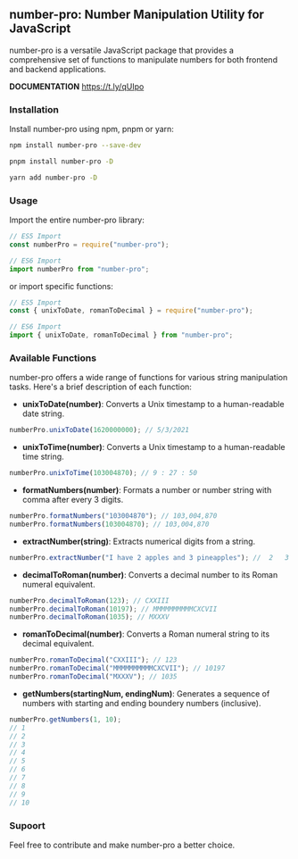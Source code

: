 ## number-pro: Number Manipulation Utility for JavaScript

number-pro is a versatile JavaScript package that provides a comprehensive set of functions to manipulate numbers for both frontend and backend applications.

**DOCUMENTATION** https://t.ly/qUIpo

### Installation

Install number-pro using npm, pnpm or yarn:

```bash
npm install number-pro --save-dev
```

```bash
pnpm install number-pro -D
```

```bash
yarn add number-pro -D
```

### Usage

Import the entire number-pro library:

```javascript
// ES5 Import
const numberPro = require("number-pro");

// ES6 Import
import numberPro from "number-pro";
```

or import specific functions:

```javascript
// ES5 Import
const { unixToDate, romanToDecimal } = require("number-pro");

// ES6 Import
import { unixToDate, romanToDecimal } from "number-pro";
```

### Available Functions

number-pro offers a wide range of functions for various string manipulation tasks. Here's a brief description of each function:

- **unixToDate(number)**: Converts a Unix timestamp to a human-readable date string.

```javascript
numberPro.unixToDate(1620000000); // 5/3/2021
```

- **unixToTime(number)**: Converts a Unix timestamp to a human-readable time string.

```javascript
numberPro.unixToTime(103004870); // 9 : 27 : 50
```

- **formatNumbers(number)**: Formats a number or number string with comma after every 3 digits.

```javascript
numberPro.formatNumbers("103004870"); // 103,004,870
numberPro.formatNumbers(103004870); // 103,004,870
```

- **extractNumber(string)**: Extracts numerical digits from a string.

```javascript
numberPro.extractNumber("I have 2 apples and 3 pineapples"); //  2   3
```

- **decimalToRoman(number)**: Converts a decimal number to its Roman numeral equivalent.

```javascript
numberPro.decimalToRoman(123); // CXXIII
numberPro.decimalToRoman(10197); // MMMMMMMMMMCXCVII
numberPro.decimalToRoman(1035); // MXXXV
```

- **romanToDecimal(number)**: Converts a Roman numeral string to its decimal equivalent.

```javascript
numberPro.romanToDecimal("CXXIII"); // 123
numberPro.romanToDecimal("MMMMMMMMMMCXCVII"); // 10197
numberPro.romanToDecimal("MXXXV"); // 1035
```

- **getNumbers(startingNum, endingNum)**: Generates a sequence of numbers with starting and ending boundery numbers (inclusive).

```javascript
numberPro.getNumbers(1, 10);
// 1
// 2
// 3
// 4
// 5
// 6
// 7
// 8
// 9
// 10
```

### Supoort

Feel free to contribute and make number-pro a better choice.
